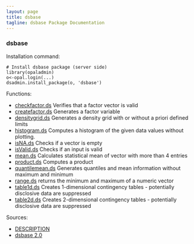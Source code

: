 ```yaml
---
layout: page
title: dsbase
tagline: dsbase Package Documentation
---
```



### dsbase

Installation command:

	# Install dsbase package (server side)
	library(opaladmin)
	o<-opal.login(...)
	dsadmin.install_package(o, 'dsbase')

Functions:


* [checkfactor.ds](checkfactor.ds.html) Verifies that a factor vector is valid
* [createfactor.ds](createfactor.ds.html) Generates a factor variable
* [densitygrid.ds](densitygrid.ds.html) Generates a density grid with or without a priori defined limits
* [histogram.ds](histogram.ds.html) Computes a histogram of the given data values without plotting.
* [isNA.ds](isNA.ds.html) Checks if a vector is empty
* [isValid.ds](isValid.ds.html) Checks if an input is valid
* [mean.ds](mean.ds.html) Calculates statistical mean of vector with more than 4 entries
* [product.ds](product.ds.html) Computes a product
* [quantilemean.ds](quantilemean.ds.html) Generates quantiles and mean information without maximum and minimum
* [range.ds](range.ds.html) returns the minimum and maximum of a numeric vector
* [table1d.ds](table1d.ds.html) Creates 1-dimensional contingency tables - potentially disclosive data are suppressed
* [table2d.ds](table2d.ds.html) Creates 2-dimensional contingency tables - potentially disclosive data are suppressed

Sources:

* [DESCRIPTION](https://raw.github.com/datashield/dsbase/2.0/DESCRIPTION)
* [dsbase 2.0](https://github.com/datashield/dsbase/tree/2.0)
